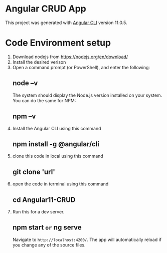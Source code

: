 # Angular CRUD App

This project was generated with [Angular CLI](https://github.com/angular/angular-cli) version 11.0.5.

# Code Environment setup

  1. Download nodejs from https://nodejs.org/en/download/
  2. Install the desired verison
  3. Open a command prompt (or PowerShell), and enter the following:
      ## node –v
      The system should display the Node.js version installed on your system. You can do the same for NPM:
      ## npm –v
  4. Install the Angular CLI using this command
      ## npm install -g @angular/cli
  5. clone this code in local  using this command
      ## git clone 'url'
  6. open the code in terminal using this command
      ## cd Angular11-CRUD
  7. Run this for a dev server. 
      ## npm start `or` ng serve
     Navigate to `http://localhost:4200/`. The app will automatically reload if you change any of the source files.

